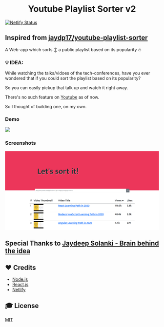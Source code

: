 <h1 align="center"> Youtube Playlist Sorter v2 </h1>

[![Netlify Status](https://api.netlify.com/api/v1/badges/c9085e11-3964-426a-b045-fba9337ee36b/deploy-status)](https://app.netlify.com/sites/nifty-tesla-bcd396/deploys)

## Inspired from [jaydp17/youtube-playlist-sorter](https://github.com/jaydp17/youtube-playlist-sorter)

A Web-app which sorts ↕️ a public playlist based on its popularity 🔥

### 💡 IDEA:

While watching the talks/vidoes of the tech-conferences, have you ever wondered that if you could sort the playlist based on its popularity?

So you can easily pickup that talk up and watch it right away.

There's no such feature on [Youtube](https://youtube.com/) as of now. 

So I thought of building one, on my own.


### Demo

<a href="https://lets-sort-it.netlify.app"><img src="./src/assets/demo.gif"></a>

### Screenshots

<a href="https://lets-sort-it.netlify.app"><img src="./src/assets/1.png"></a>

## Special Thanks to [Jaydeep Solanki - Brain behind the idea](https://jaydp.com)

## ❤️ Credits

- [Node.js](https://nodejs.org/)
- [React.js](https://reactjs.org/)
- [Netlify](https://www.netlify.com/)

## 🎓 License

[MIT](LICENSE)